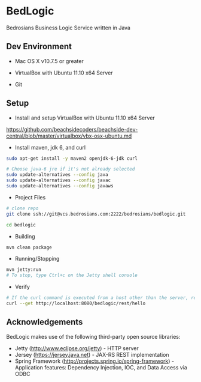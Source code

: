 BedLogic
=============

Bedrosians Business Logic Service written in Java


## Dev Environment

* Mac OS X v10.7.5 or greater

* VirtualBox with Ubuntu 11.10 x64 Server

* Git


## Setup

* Install and setup VirtualBox with Ubuntu 11.10 x64 Server

https://github.com/beachsidecoders/beachside-dev-central/blob/master/virtualbox/vbx-osx-ubuntu.md

* Install maven, jdk 6, and curl

```sh
sudo apt-get install -y maven2 openjdk-6-jdk curl

# Choose java-6 jre if it's not already selected
sudo update-alternatives --config java
sudo update-alternatives --config javac
sudo update-alternatives --config javaws
```

* Project Files

```sh
# clone repo
git clone ssh://git@vcs.bedrosians.com:2222/bedrosians/bedlogic.git

cd bedlogic
```

* Building

```sh
mvn clean package
```

* Running/Stopping
```sh
mvn jetty:run
# To stop, type Ctrl+c on the Jetty shell console
```

* Verify
```sh
# If the curl command is executed from a host other than the server, replace localhost by the dns name or ip of the server.
curl --get http://localhost:8080/bedlogic/rest/hello
```

## Acknowledgements
BedLogic makes use of the following third-party open source libraries:

* Jetty (http://www.eclipse.org/jetty) - HTTP server
* Jersey (https://jersey.java.net) - JAX-RS REST implementation
* Spring Framework (http://projects.spring.io/spring-framework) - Application features: Dependency Injection, IOC, and Data Access via ODBC